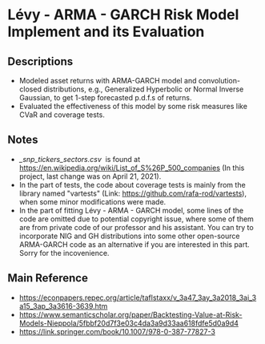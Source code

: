 # Lévy - ARMA - GARCH Risk Model Implement and its Evaluation

## Descriptions
* Modeled asset returns with ARMA-GARCH model and convolution-closed distributions, e.g., Generalized Hyperbolic or Normal Inverse Gaussian, to get 1-step forecasted p.d.f.s of returns.
* Evaluated the effectiveness of this model by some risk measures like CVaR and coverage tests.</font>

## Notes
* <em>_snp_tickers_sectors.csv</em>&nbsp;&nbsp;is found at https://en.wikipedia.org/wiki/List_of_S%26P_500_companies (In this project, last change was on April 21, 2021).
* In the part of tests, the code about coverage tests is mainly from the library named "vartests" (Link: https://github.com/rafa-rod/vartests), when some minor modifications were made.
* In the part of fitting Lévy - ARMA - GARCH model, some lines of the code are omitted due to potential copyright issue, where some of them are from private code of our professor and his assistant. You can try to incorporate NIG and GH distributions into some other open-source ARMA-GARCH code as an alternative if you are interested in this part. Sorry for the incovenience.

## Main Reference
* <a href='https://econpapers.repec.org/article/taflstaxx/v_3a47_3ay_3a2018_3ai_3a15_3ap_3a3616-3639.htm' target='_blank'>https://econpapers.repec.org/article/taflstaxx/v_3a47_3ay_3a2018_3ai_3a15_3ap_3a3616-3639.htm</a>
* <a href='https://www.semanticscholar.org/paper/Backtesting-Value-at-Risk-Models-Nieppola/5fbbf20d7f3e03c4da3a9d33aa618fdfe5d0a9d4' target='_blank'>https://www.semanticscholar.org/paper/Backtesting-Value-at-Risk-Models-Nieppola/5fbbf20d7f3e03c4da3a9d33aa618fdfe5d0a9d4</a>
* <a href='https://link.springer.com/book/10.1007/978-0-387-77827-3' target='_blank'>https://link.springer.com/book/10.1007/978-0-387-77827-3</a>
